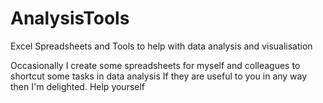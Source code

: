 AnalysisTools
=============

Excel Spreadsheets and Tools to help with data analysis and visualisation

Occasionally I create some spreadsheets for myself and colleagues to shortcut some tasks in data analysis
If they are useful to you in any way then I'm delighted. Help yourself
